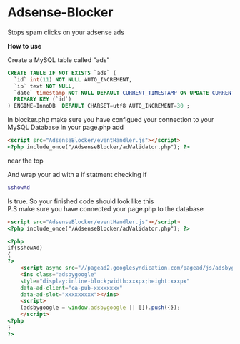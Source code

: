 Adsense-Blocker
===============

Stops spam clicks on your adsense ads

**How to use**

Create a MySQL table called "ads" 

```SQL
CREATE TABLE IF NOT EXISTS `ads` (
  `id` int(11) NOT NULL AUTO_INCREMENT,
  `ip` text NOT NULL,
  `date` timestamp NOT NULL DEFAULT CURRENT_TIMESTAMP ON UPDATE CURRENT_TIMESTAMP,
  PRIMARY KEY (`id`)
) ENGINE=InnoDB  DEFAULT CHARSET=utf8 AUTO_INCREMENT=30 ;
```
In  blocker.php make sure you have configued your connection to your MySQL Database
In your page.php add 
```HTML
<script src="AdsenseBlocker/eventHandler.js"></script>
<?php include_once("/AdsenseBlocker/adValidator.php"); ?>
```
near the top

And wrap your ad with a if statment checking if 
```php
$showAd
```
Is true.
So your finished code should look like this<br />
P.S make sure you have connected your page.php to the database
```HTML
<script src="AdsenseBlocker/eventHandler.js"></script>
<?php include_once("/AdsenseBlocker/adValidator.php"); ?>

<?php
if($showAd)
{
?>
	<script async src="//pagead2.googlesyndication.com/pagead/js/adsbygoogle.js"></script>
	<ins class="adsbygoogle"
	style="display:inline-block;width:xxxpx;height:xxxpx"
	data-ad-client="ca-pub-xxxxxxxx"
	data-ad-slot="xxxxxxxxx"></ins>
	<script>
	(adsbygoogle = window.adsbygoogle || []).push({});
	</script>
<?php
}
?>
```
